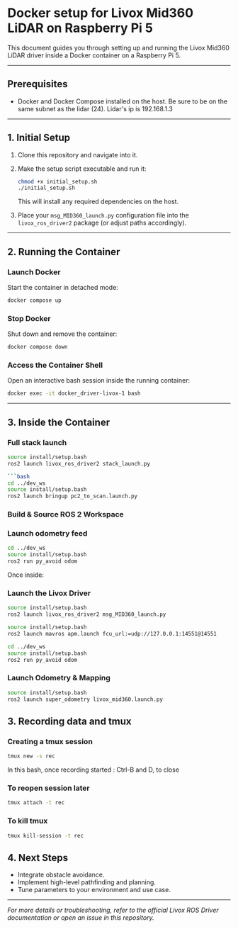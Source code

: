 # Docker setup for Livox Mid360 LiDAR on Raspberry Pi 5

This document guides you through setting up and running the Livox Mid360 LiDAR driver inside a Docker container on a Raspberry Pi 5.

---

## Prerequisites

* Docker and Docker Compose installed on the host. Be sure to be on the same subnet as the lidar (24). Lidar's ip is 192.168.1.3

---

## 1. Initial Setup

1. Clone this repository and navigate into it.

2. Make the setup script executable and run it:

   ```bash
   chmod +x initial_setup.sh
   ./initial_setup.sh
   ```

   This will install any required dependencies on the host.

3. Place your `msg_MID360_launch.py` configuration file into the `livox_ros_driver2` package (or adjust paths accordingly).

---

## 2. Running the Container

### Launch Docker

Start the container in detached mode:

```bash
docker compose up
```

### Stop Docker

Shut down and remove the container:

```bash
docker compose down
```

### Access the Container Shell

Open an interactive bash session inside the running container:

```bash
docker exec -it docker_driver-livox-1 bash
```

---

## 3. Inside the Container

### Full stack launch

```bash
source install/setup.bash
ros2 launch livox_ros_driver2 stack_launch.py

```bash
cd ../dev_ws
source install/setup.bash
ros2 launch bringup pc2_to_scan.launch.py
```

### Build & Source ROS 2 Workspace

### Launch odometry feed

```bash
cd ../dev_ws
source install/setup.bash
ros2 run py_avoid odom
```

Once inside:

### Launch the Livox Driver

```bash
source install/setup.bash
ros2 launch livox_ros_driver2 msg_MID360_launch.py
```

```bash
source install/setup.bash
ros2 launch mavros apm.launch fcu_url:=udp://127.0.0.1:14551@14551
```

```bash
cd ../dev_ws
source install/setup.bash
ros2 run py_avoid odom
```


### Launch Odometry & Mapping

```bash
source install/setup.bash
ros2 launch super_odometry livox_mid360.launch.py
```

## 3. Recording data and tmux

### Creating a tmux session

```bash
tmux new -s rec
```

In this bash, once recording started : Ctrl-B and D, to close

### To reopen session later

```bash
tmux attach -t rec
```

### To kill tmux

```bash
tmux kill-session -t rec
```

## 4. Next Steps

* Integrate obstacle avoidance.
* Implement high-level pathfinding and planning.
* Tune parameters to your environment and use case.

---

*For more details or troubleshooting, refer to the official Livox ROS Driver documentation or open an issue in this repository.*
